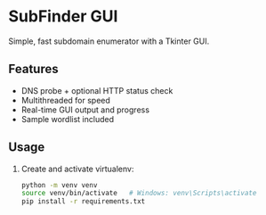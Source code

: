 # SubFinder GUI

Simple, fast subdomain enumerator with a Tkinter GUI.

## Features
- DNS probe + optional HTTP status check
- Multithreaded for speed
- Real-time GUI output and progress
- Sample wordlist included

## Usage
1. Create and activate virtualenv:
   ```bash
   python -m venv venv
   source venv/bin/activate   # Windows: venv\Scripts\activate
   pip install -r requirements.txt
